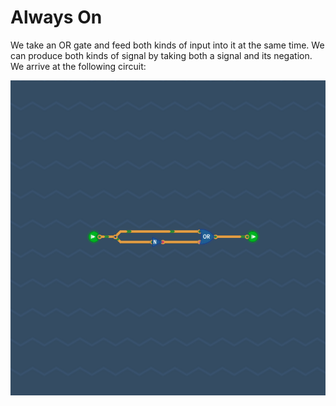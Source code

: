 # Always On

We take an OR gate and feed both kinds of input into it at the same time.
We can produce both kinds of signal by taking both a signal and its negation.
We arrive at the following circuit:

![](always-on.png)
